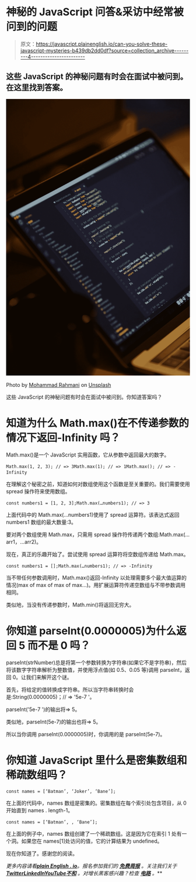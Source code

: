 # 神秘的 JavaScript 问答&采访中经常被问到的问题

> 原文：<https://javascript.plainenglish.io/can-you-solve-these-javascript-mysteries-b439db2dd0df?source=collection_archive---------4----------------------->

## 这些 JavaScript 的神秘问题有时会在面试中被问到。在这里找到答案。

![](img/2acda9f7a54c6fcac5f7a1a4643d49e3.png)

Photo by [Mohammad Rahmani](https://unsplash.com/@afgprogrammer?utm_source=medium&utm_medium=referral) on [Unsplash](https://unsplash.com?utm_source=medium&utm_medium=referral)

这些 JavaScript 的神秘问题有时会在面试中被问到。你知道答案吗？

# 知道为什么 Math.max()在不传递参数的情况下返回-Infinity 吗？

Math.max()是一个 JavaScript 实用函数，它从参数中返回最大的数字。

```
Math.max(1, 2, 3); // => 3Math.max(1); // => 1Math.max(); // => -Infinity
```

在理解这个秘密之前，知道如何对数组使用这个函数是至关重要的。我们需要使用 spread 操作符来使用数组。

```
const numbers1 = [1, 2, 3];Math.max(…numbers1); // => 3
```

上面代码中的 Math.max(…numbers1)使用了 spread 运算符。该表达式返回 numbers1 数组的最大数量:3。

要对两个数组使用 Math.max，只需用 spread 操作符传递两个数组:Math.max(…arr1，…arr2)。

现在，真正的乐趣开始了。尝试使用 spread 运算符将空数组传递给 Math.max。

```
const numbers1 = [];Math.max(…numbers1); // => -Infinity
```

当不带任何参数调用时，Math.max()返回-Infinity 以处理需要多个最大值运算的情况(max of max of max of max…)。用扩展运算符传递空数组与不带参数调用相同。

类似地，当没有传递参数时，Math.min()将返回无穷大。

# 你知道 parseInt(0.0000005)为什么返回 5 而不是 0 吗？

parseInt(strNumber)总是将第一个参数转换为字符串(如果它不是字符串)，然后将该数字字符串解析为整数值，并使用浮点值(如 0.5、0.05 等)调用 parseInt，返回 0。让我们来解开这个谜。

首先，将给定的值转换成字符串。所以当字符串转换时会是:String(0.0000005)；// => '5e-7 '。

parseInt('5e-7 ')的输出将=> 5。

类似地，parseInt(5e-7)的输出也将=> 5。

所以当你调用 parseInt(0.0000005)时，你调用的是 parseInt(5e-7)。

# 你知道 JavaScript 里什么是密集数组和稀疏数组吗？

```
const names = [‘Batman’, ‘Joker’, ‘Bane’];
```

在上面的代码中，names 数组是密集的。密集数组在每个索引处包含项目，从 0 开始直到 names . length-1。

```
const names = [‘Batman’, , ‘Bane’];
```

在上面的例子中，names 数组创建了一个稀疏数组。这是因为它在索引 1 处有一个洞。如果您在 names[1]处访问的值，它的计算结果为 undefined。

现在你知道了。感谢您的阅读。

*更多内容请看*[***plain English . io***](https://plainenglish.io/)*。报名参加我们的* [***免费周报***](http://newsletter.plainenglish.io/) *。关注我们关于*[***Twitter***](https://twitter.com/inPlainEngHQ)[***LinkedIn***](https://www.linkedin.com/company/inplainenglish/)*[***YouTube***](https://www.youtube.com/channel/UCtipWUghju290NWcn8jhyAw)*[***不和***](https://discord.gg/GtDtUAvyhW) *。对增长黑客感兴趣？检查* [***电路***](https://circuit.ooo/) *。***